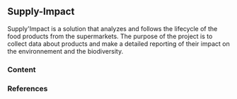 ## Supply-Impact
Supply'Impact is a solution that analyzes and follows the lifecycle of the food products from the supermarkets. The purpose of the project is to collect data about products and make a detailed reporting of their impact on the environnement and the biodiversity.

### Content

### References



